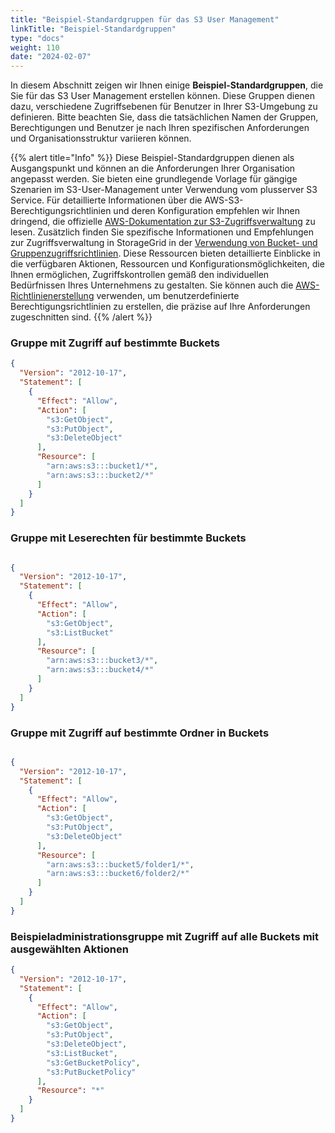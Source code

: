 ```yaml
---
title: "Beispiel-Standardgruppen für das S3 User Management"
linkTitle: "Beispiel-Standardgruppen"
type: "docs"
weight: 110
date: "2024-02-07"
---
```


In diesem Abschnitt zeigen wir Ihnen einige **Beispiel-Standardgruppen**, die Sie für das S3 User Management erstellen können. Diese Gruppen dienen dazu, verschiedene Zugriffsebenen für Benutzer in Ihrer S3-Umgebung zu definieren. Bitte beachten Sie, dass die tatsächlichen Namen der Gruppen, Berechtigungen und Benutzer je nach Ihren spezifischen Anforderungen und Organisationsstruktur variieren können.

{{% alert title="Info" %}}
Diese Beispiel-Standardgruppen dienen als Ausgangspunkt und können an die Anforderungen Ihrer Organisation angepasst werden. Sie bieten eine grundlegende Vorlage für gängige Szenarien im S3-User-Management unter Verwendung vom plusserver S3 Service. Für detaillierte Informationen über die AWS-S3-Berechtigungsrichtlinien und deren Konfiguration empfehlen wir Ihnen dringend, die offizielle [AWS-Dokumentation zur S3-Zugriffsverwaltung](https://docs.aws.amazon.com/AmazonS3/latest/userguide/access-control-overview.html) zu lesen. Zusätzlich finden Sie spezifische Informationen und Empfehlungen zur Zugriffsverwaltung in StorageGrid in der [Verwendung von Bucket- und Gruppenzugriffsrichtlinien](https://docs.netapp.com/de-de/storagegrid-117/s3/bucket-and-group-access-policies.html). Diese Ressourcen bieten detaillierte Einblicke in die verfügbaren Aktionen, Ressourcen und Konfigurationsmöglichkeiten, die Ihnen ermöglichen, Zugriffskontrollen gemäß den individuellen Bedürfnissen Ihres Unternehmens zu gestalten. Sie können auch die [AWS-Richtlinienerstellung](https://docs.aws.amazon.com/IAM/latest/UserGuide/access_policies_create.html) verwenden, um benutzerdefinierte Berechtigungsrichtlinien zu erstellen, die präzise auf Ihre Anforderungen zugeschnitten sind.
{{% /alert %}}

### Gruppe mit Zugriff auf bestimmte Buckets
```json
{
  "Version": "2012-10-17",
  "Statement": [
    {
      "Effect": "Allow",
      "Action": [
        "s3:GetObject",
        "s3:PutObject",
        "s3:DeleteObject"
      ],
      "Resource": [
        "arn:aws:s3:::bucket1/*",
        "arn:aws:s3:::bucket2/*"
      ]
    }
  ]
}
```
### Gruppe mit Leserechten für bestimmte Buckets

```json

{
  "Version": "2012-10-17",
  "Statement": [
    {
      "Effect": "Allow",
      "Action": [
        "s3:GetObject",
        "s3:ListBucket"
      ],
      "Resource": [
        "arn:aws:s3:::bucket3/*",
        "arn:aws:s3:::bucket4/*"
      ]
    }
  ]
}
```
### Gruppe mit Zugriff auf bestimmte Ordner in Buckets

```json

{
  "Version": "2012-10-17",
  "Statement": [
    {
      "Effect": "Allow",
      "Action": [
        "s3:GetObject",
        "s3:PutObject",
        "s3:DeleteObject"
      ],
      "Resource": [
        "arn:aws:s3:::bucket5/folder1/*",
        "arn:aws:s3:::bucket6/folder2/*"
      ]
    }
  ]
}
```

### Beispieladministrationsgruppe mit Zugriff auf alle Buckets mit ausgewählten Aktionen

```json
{
  "Version": "2012-10-17",
  "Statement": [
    {
      "Effect": "Allow",
      "Action": [
        "s3:GetObject",
        "s3:PutObject",
        "s3:DeleteObject",
        "s3:ListBucket",
        "s3:GetBucketPolicy",
        "s3:PutBucketPolicy"
      ],
      "Resource": "*"
    }
  ]
}
```
